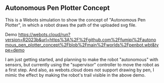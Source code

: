 ## Autonomous Pen Plotter Concept

This is a Webots simulation to show the concept of "Autonomous Pen Plotter", in which a robot draws the path of the uploaded svg file.

Demo
https://webots.cloud/run?version=R2023b&url=https%3A%2F%2Fgithub.com%2Ffumipi%2Fautonomous_pen_plotter_concept%2Fblob%2Fmain%2Fworlds%2Fpenbot.wbt&type=demo

I am just getting started, and planning to make the robot "autonomous" with sensors, but currently using the "supervisor" controller to move the robot as a first step. And also, as webots.cloud does not support drawing by pen, I mimic the effect by making the robot's trail visible in the above demo.
